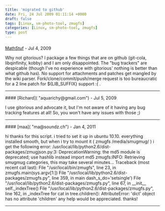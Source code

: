 ```yaml
---
title: 'migrated to github'
date: Fri, 24 Jul 2009 01:11:14 +0000
draft: false
tags: [Linux, sm-photo-tool, zmugfs]
categories: [Linux, sm-photo-tool, zmugfs]
type: post
---
```



#### 
[MathStuf]( "MathStuf@gmail.com") - <time datetime="2009-07-23 21:57:22">Jul 4, 2009</time>

Why not gitorious? I package a few things that are on github (git-cola, libqinfinity, kobby) and I am only disappointed. The "bug trackers" are despicable (though I've no experience with gitorious' nothing is better than what github has). No support for attachments and patches get mangled by the wiki parser. Fork/clone/commit/push/merge request is too bureaucratic for a 2 line patch for ${LIB\_SUFFIX} support :( .
<hr />
#### 
[Richard]( "aquarichy@gmail.com") - <time datetime="2009-07-24 06:54:06">Jul 5, 2009</time>

I use gitorious and advocate it, but I'm not aware of it having any bug tracking features at all! So, you won't have any issues with those ;)
<hr />
#### 
[maa]( "ma@soundz.ch") - <time datetime="2011-01-27 06:28:38">Jan 4, 2011</time>

hi thanks for this script. i tried to set it up in ubuntu 10.10. everything installed smooth, but when i try to mount it ( zmugfs /media/smugmug/ ) i get the following error: /usr/local/lib/python2.6/dist-packages/zmugjson.py:3: DeprecationWarning: the md5 module is deprecated; use hashlib instead import md5 zmugfs:INFO: Retrieving smugmug categories, this may take several minutes... Traceback (most recent call last): File "/usr/local/bin/zmugfs", line 23, in zmugfs.main(sys.argv\[1:\]) File "/usr/local/lib/python2.6/dist-packages/zmugfs.py", line 359, in main dash\_s\_do='setsingle') File "/usr/local/lib/python2.6/dist-packages/zmugfs.py", line 67, in \_\_init\_\_ self.\_indexTree() File "/usr/local/lib/python2.6/dist-packages/zmugfs.py", line 162, in \_indexTree for cat in tree.children(): AttributeError: 'dict' object has no attribute 'children' any help would be appreciated. thanks!
<hr />
